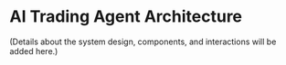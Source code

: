 # AI Trading Agent Architecture

(Details about the system design, components, and interactions will be added here.)
